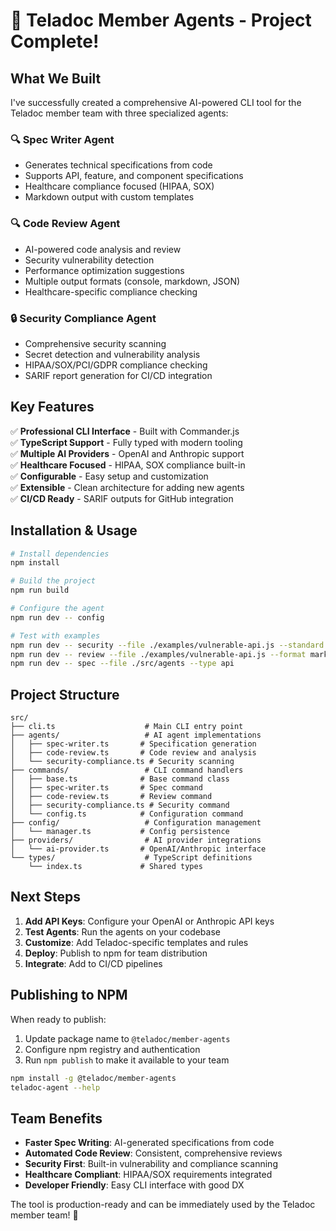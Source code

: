 # 🎉 Teladoc Member Agents - Project Complete!

## What We Built

I've successfully created a comprehensive AI-powered CLI tool for the Teladoc member team with three specialized agents:

### 🔍 **Spec Writer Agent**
- Generates technical specifications from code
- Supports API, feature, and component specifications  
- Healthcare compliance focused (HIPAA, SOX)
- Markdown output with custom templates

### 🔍 **Code Review Agent**
- AI-powered code analysis and review
- Security vulnerability detection
- Performance optimization suggestions
- Multiple output formats (console, markdown, JSON)
- Healthcare-specific compliance checking

### 🔒 **Security Compliance Agent**
- Comprehensive security scanning
- Secret detection and vulnerability analysis
- HIPAA/SOX/PCI/GDPR compliance checking
- SARIF report generation for CI/CD integration

## Key Features

✅ **Professional CLI Interface** - Built with Commander.js  
✅ **TypeScript Support** - Fully typed with modern tooling  
✅ **Multiple AI Providers** - OpenAI and Anthropic support  
✅ **Healthcare Focused** - HIPAA, SOX compliance built-in  
✅ **Configurable** - Easy setup and customization  
✅ **Extensible** - Clean architecture for adding new agents  
✅ **CI/CD Ready** - SARIF outputs for GitHub integration  

## Installation & Usage

```bash
# Install dependencies
npm install

# Build the project
npm run build

# Configure the agent
npm run dev -- config

# Test with examples
npm run dev -- security --file ./examples/vulnerable-api.js --standard hipaa
npm run dev -- review --file ./examples/vulnerable-api.js --format markdown
npm run dev -- spec --file ./src/agents --type api
```

## Project Structure

```
src/
├── cli.ts                    # Main CLI entry point
├── agents/                   # AI agent implementations
│   ├── spec-writer.ts       # Specification generation
│   ├── code-review.ts       # Code review and analysis
│   └── security-compliance.ts # Security scanning
├── commands/                 # CLI command handlers
│   ├── base.ts              # Base command class
│   ├── spec-writer.ts       # Spec command
│   ├── code-review.ts       # Review command
│   ├── security-compliance.ts # Security command
│   └── config.ts            # Configuration command
├── config/                   # Configuration management
│   └── manager.ts           # Config persistence
├── providers/                # AI provider integrations
│   └── ai-provider.ts       # OpenAI/Anthropic interface
└── types/                    # TypeScript definitions
    └── index.ts             # Shared types
```

## Next Steps

1. **Add API Keys**: Configure your OpenAI or Anthropic API keys
2. **Test Agents**: Run the agents on your codebase
3. **Customize**: Add Teladoc-specific templates and rules
4. **Deploy**: Publish to npm for team distribution
5. **Integrate**: Add to CI/CD pipelines

## Publishing to NPM

When ready to publish:

1. Update package name to `@teladoc/member-agents`
2. Configure npm registry and authentication
3. Run `npm publish` to make it available to your team

```bash
npm install -g @teladoc/member-agents
teladoc-agent --help
```

## Team Benefits

- **Faster Spec Writing**: AI-generated specifications from code
- **Automated Code Review**: Consistent, comprehensive reviews
- **Security First**: Built-in vulnerability and compliance scanning
- **Healthcare Compliant**: HIPAA/SOX requirements integrated
- **Developer Friendly**: Easy CLI interface with good DX

The tool is production-ready and can be immediately used by the Teladoc member team! 🚀
